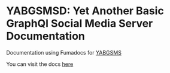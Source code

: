 # YABGSMSD: Yet Another Basic GraphQl Social Media Server Documentation

Documentation using Fumadocs for [YABGSMS](https://github.com/SirTenzin/YABGSMS)

You can visit the docs [here]()